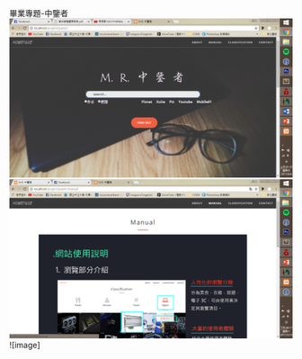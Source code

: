 畢業專題-中鑒者
![image](https://github.com/j551234/blog/blob/new/%E5%9C%96%E7%89%871.png)
![image](https://github.com/j551234/blog/blob/new/%E5%9C%96%E7%89%872.png)
![image]
